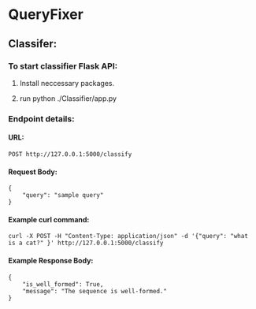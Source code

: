 # QueryFixer


## Classifer:

### To start classifier Flask API:

1. Install neccessary packages.

2. run python ./Classifier/app.py

### Endpoint details:

#### URL: 
    POST http://127.0.0.1:5000/classify

#### Request Body: 
    {
        "query": "sample query"
    }

#### Example curl command:

    curl -X POST -H "Content-Type: application/json" -d '{"query": "what is a cat?" }' http://127.0.0.1:5000/classify

#### Example Response Body:
    {
        "is_well_formed": True, 
        "message": "The sequence is well-formed."
    }



